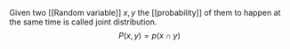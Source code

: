 Given two [[Random variable]] $x,y$ the [[probability]] of them to happen at the same time is called joint distribution.
$$
P(x,y) = p(x \cap y)
$$